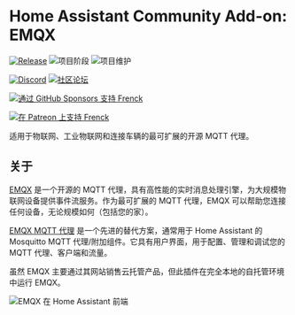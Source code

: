 # Home Assistant Community Add-on: EMQX

[![Release][release-shield]][release] ![项目阶段][project-stage-shield] ![项目维护][maintenance-shield]

[![Discord][discord-shield]][discord] [![社区论坛][forum-shield]][forum]

[![通过 GitHub Sponsors 支持 Frenck][github-sponsors-shield]][github-sponsors]

[![在 Patreon 上支持 Frenck][patreon-shield]][patreon]

适用于物联网、工业物联网和连接车辆的最可扩展的开源 MQTT 代理。

## 关于

[EMQX][emqx] 是一个开源的 MQTT 代理，具有高性能的实时消息处理引擎，为大规模物联网设备提供事件流服务。作为最可扩展的 MQTT 代理，EMQX 可以帮助您连接任何设备，无论规模如何（包括您的家）。

[EMQX MQTT 代理][emqx] 是一个先进的替代方案，通常用于 Home Assistant 的 Mosquitto MQTT 代理/附加组件。它具有用户界面，用于配置、管理和调试您的 MQTT 代理、客户端和流量。

虽然 EMQX 主要通过其网站销售云托管产品，但此插件在完全本地的自托管环境中运行 EMQX。

![EMQX 在 Home Assistant 前端][screenshot]

[discord-shield]: https://img.shields.io/discord/478094546522079232.svg
[discord]: https://discord.me/hassioaddons
[emqx]: https://www.emqx.io/
[forum-shield]: https://img.shields.io/badge/community-forum-brightgreen.svg
[forum]: https://community.home-assistant.io/?u=frenck
[github-sponsors-shield]: https://frenck.dev/wp-content/uploads/2019/12/github_sponsor.png
[github-sponsors]: https://github.com/sponsors/frenck
[maintenance-shield]: https://img.shields.io/maintenance/yes/2025.svg
[patreon-shield]: https://frenck.dev/wp-content/uploads/2019/12/patreon.png
[patreon]: https://www.patreon.com/frenck
[project-stage-shield]: https://img.shields.io/badge/project%20stage-experimental-yellow.svg
[release-shield]: https://img.shields.io/badge/version-v0.7.5-blue.svg
[release]: https://github.com/hassio-addons/addon-emqx/tree/v0.7.5
[screenshot]: https://github.com/hassio-addons/addon-emqx/raw/main/images/screenshot.png
